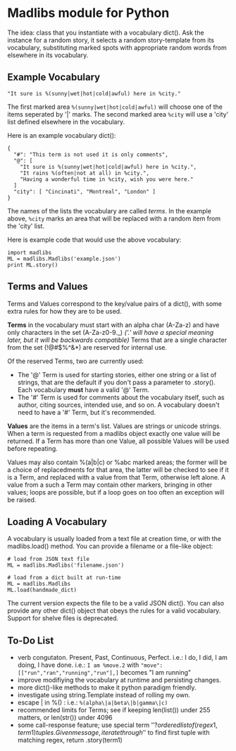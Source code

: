 Madlibs module for Python
=========================

The idea: class that you instantiate with a vocabulary dict(). Ask
the instance for a random story, it selects a random story-template
from its vocabulary, substituting marked spots with appropriate
random words from elsewhere in its vocabulary.


Example Vocabulary
------------------
    "It sure is %(sunny|wet|hot|cold|awful) here in %city."

The first marked area `%(sunny|wet|hot|cold|awful)` will choose one
of the items seperated by '|' marks.  The second marked area `%city`
will use a 'city' list defined elsewhere in the vocabulary.

Here is an example vocabulary dict():

    {
      "#": "This term is not used it is only comments",
      "@": [
        "It sure is %(sunny|wet|hot|cold|awful) here in %city.",
        "It rains %(often|not at all) in %city.",
        "Having a wonderful time in %city, wish you were here."
      ]
      "city": [ "Cincinati", "Montreal", "London" ]
    }

The names of the lists the vocabulary are called *terms*.  In the
example above, `%city` marks an area that will be replaced with a
random item from the 'city' list.

Here is example code that would use the above vocabulary:

    import madlibs
    ML = madlibs.Madlibs('example.json')
    print ML.story()


Terms and Values
----------------
Terms and Values correspond to the key/value pairs of a dict(),
with some extra rules for how they are to be used.

**Terms** in the vocabulary must start with an alpha char (A-Za-z)
and have only characters in the set (A-Za-z0-9.\_)  *('.' will have a
special meaning later, but it will be backwards compatible)*  Terms
that are a single character from the set (!@#$%^&\*) are reserved
for internal use.

Of the reserved Terms, two are currently used:

- The '@' Term is used for starting stories, either one string
  or a list of strings, that are the default if you don't pass
  a parameter to .story().
  Each vocabulary **must** have a valid '@' Term.
- The '#' Term is used for comments about the vocabulary itself,
  such as author, citing sources, intended use, and so on.  A
  vocabulary doesn't need to have a '#' Term, but it's recommended.

**Values** are the items in a term's list.  Values are strings or
unicode strings.  When a term is requested from a madlibs object
exactly one value will be returned.  If a Term has more than one
Value, all possible Values will be used before repeating.

Values may also contain %(a|b|c) or %abc marked areas;
the former will be a choice of replacedments for that area, the
latter will be checked to see if it is a Term, and replaced with a
value from that Term, otherwise left alone. A value from a such a
Term may contain other markers, bringing in other values; loops are
possible, but if a loop goes on too often an exception will be raised.


Loading A Vocabulary
--------------------
A vocabulary is usually loaded from a text file at creation time,
or with the madlibs.load() method.  You can provide a filename
or a file-like object:

    # load from JSON text file
    ML = madlibs.Madlibs('filename.json')

    # load from a dict built at run-time
    ML = madlibs.Madlibs
    ML.load(handmade_dict)

The current version expects the file to be a valid JSON dict(). You
can also provide any other dict() object that obeys the rules for a
valid vocabulary.  Support for shelve files is deprecated.


To-Do List
----------
- verb congutaton. Present, Past, Continuous, Perfect.
  i.e.: I do, I did, I am doing, I have done.
  i.e.: `I am %move.2` with `"move":[["run","ran","running","run"],]`
  becomes "I am running"
- improve modifiying the vocabulary at runtime and persisting changes.
- more dict()-like methods to make it python paradigm friendly.
- investigate using string.Template instead of rolling my own.
- escape \| in %() : i.e.: `%(alpha\|a|beta\|b|gamma\|c)`
- recommended limits for Terms; see if keeping len(list()) under 255
  matters, or len(str()) under 4096
- some call-response feature; use special term '$' ? ordered list of
  (regex1, term1) tuples.  Given message, iterate through '$' to find
  first tuple with matching regex, return .story(term1)

